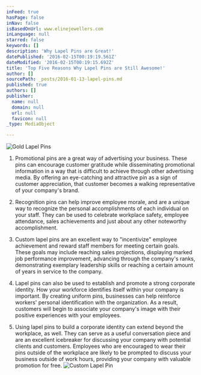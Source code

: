 ```yaml
---
inFeed: true
hasPage: false
inNav: false
isBasedOnUrl: www.elinejewellers.com
inLanguage: null
starred: false
keywords: []
description: 'Why Lapel Pins are Great!'
datePublished: '2016-02-15T00:19:19.561Z'
dateModified: '2016-02-15T00:19:15.692Z'
title: 'Top Five Reasons Why Lapel Pins are Still Awesome!'
author: []
sourcePath: _posts/2016-01-13-lapel-pins.md
published: true
authors: []
publisher:
  name: null
  domain: null
  url: null
  favicon: null
_type: MediaObject

---
```

![Gold Lapel Pins](https://s3-us-west-2.amazonaws.com/the-grid-img/p/9139a097024e440ed2a78d54f2ad8839a842efa8.jpg)

1)  Promotional pins are a great way of advertising your business. These pins can encourage customer gratitude while disseminating promotional information in a way that is difficult to achieve through other advertising media. By offering an eye-catching and attractive pin as a sign of customer appreciation, that customer becomes a walking representative of your company's brand.

2)  Recognition pins can help improve employee morale, and are a unique way to recognize the personal accomplishments of each individual on your staff. They can be used to celebrate workplace safety, employee attendance, sales achievements and just about any other noteworthy accomplishment.

3) Custom lapel pins are an excellent way to "incentivize" employee achievement and reward staff members for meeting certain goals. These goals may include reaching sales projections, displaying marked job performance improvement, advancing through the company's ranks, demonstrating exemplary leadership skills or reaching a certain amount of years in service to the company.

4) Lapel pins can also be used to establish and promote a strong corporate identity. How your workforce identifies itself within your company is important. By creating uniform pins, businesses can help reinforce workers' personal identification with the organization. As a result, customers will begin to associate your company's image with their positive experiences with your employees.

5) Using lapel pins to build a corporate identity can extend beyond the workplace, as well. They can serve as a useful conversation piece and are an excellent icebreaker for discussing your company with potential clients and customers. Employees who are encouraged to wear their pins outside of the workplace are likely to be prompted to discuss your business outside of work hours, providing your company with valuable promotion for free.
![Custom Lapel Pin](https://s3-us-west-2.amazonaws.com/the-grid-img/p/b6494a4c42a9ae93ea5241fa26f59d207961b6e9.jpg)